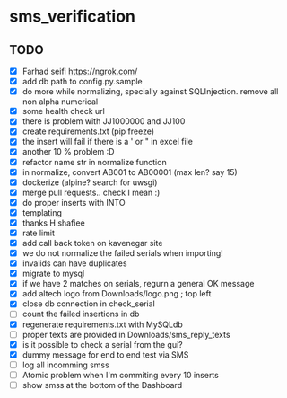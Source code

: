 # sms_verification


## TODO
- [x] Farhad seifi https://ngrok.com/
- [x] add db path to config.py.sample
- [x] do more while normalizing, specially against SQLInjection. remove all non alpha numerical
- [x] some health check url
- [x] there is problem with JJ1000000 and JJ100
- [x] create requirements.txt (pip freeze)
- [x] the insert will fail if there is a ' or " in excel file
- [x] another 10 % problem :D
- [x] refactor name str in normalize function
- [x] in normalize, convert AB001 to AB00001 (max len? say 15)
- [x] dockerize (alpine? search for uwsgi)
- [x] merge pull requests.. check I mean :)
- [x] do proper inserts with INTO
- [x] templating
- [x] thanks H shafiee
- [x] rate limit
- [x] add call back token on kavenegar site
- [x] we do not normalize the failed serials when importing!
- [x] invalids can have duplicates
- [x] migrate to mysql
- [x] if we have 2 matches on serials, regurn a general OK message
- [x] add altech logo from Downloads/logo.png ; top left
- [x] close db connection in check_serial
- [ ] count the failed insertions in db
- [x] regenerate requirements.txt with MySQLdb
- [ ] proper texts are provided in Downloads/sms_reply_texts
- [x] is it possible to check a serial from the gui?
- [x] dummy message for end to end test via SMS
- [ ] log all incomming smss
- [ ] Atomic problem when I'm commiting every 10 inserts
- [ ] show smss at the bottom of the Dashboard
